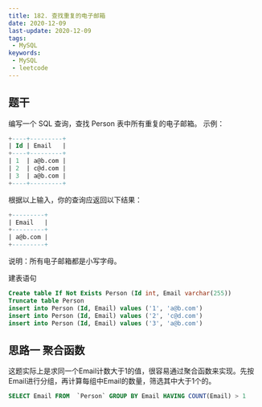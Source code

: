 ```yaml
---
title: 182. 查找重复的电子邮箱
date: 2020-12-09
last-update: 2020-12-09
tags:
 - MySQL
keywords:
 - MySQL
 - leetcode
---
```



## 题干
编写一个 SQL 查询，查找 Person 表中所有重复的电子邮箱。
示例：
```sql
+----+---------+
| Id | Email   |
+----+---------+
| 1  | a@b.com |
| 2  | c@d.com |
| 3  | a@b.com |
+----+---------+
```
根据以上输入，你的查询应返回以下结果：
```sql
+---------+
| Email   |
+---------+
| a@b.com |
+---------+
```
说明：所有电子邮箱都是小写字母。

建表语句
```sql
Create table If Not Exists Person (Id int, Email varchar(255))
Truncate table Person
insert into Person (Id, Email) values ('1', 'a@b.com')
insert into Person (Id, Email) values ('2', 'c@d.com')
insert into Person (Id, Email) values ('3', 'a@b.com')
```

## 思路一  聚合函数

这题实际上是求同一个Email计数大于1的值，很容易通过聚合函数来实现。先按Email进行分组，再计算每组中Email的数量，筛选其中大于1个的。
```sql
SELECT Email FROM  `Person` GROUP BY Email HAVING COUNT(Email) > 1
```
